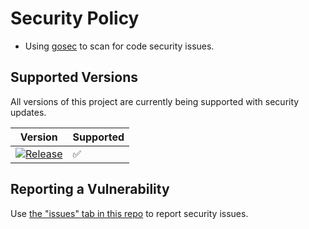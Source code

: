 # Security Policy

* Using [gosec](https://github.com/securego/gosec) to scan for code security issues.

## Supported Versions

All versions of this project are currently being supported with security updates.

| Version | Supported          |
| ------- | ------------------ |
| [![Release](https://img.shields.io/github/release/inguardians/peirates.svg?style=flat-square)](https://github.com/inguardians/peirates/releases/latest) | :white_check_mark: |              |

## Reporting a Vulnerability

Use [the "issues" tab in this repo](https://github.com/inguardians/peirates/issues) to report security issues.
